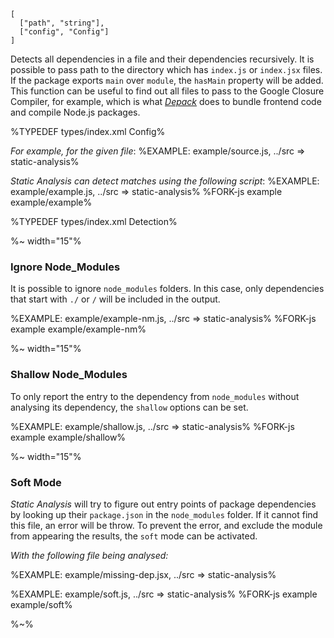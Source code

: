 ```## async staticAnalysis => Array<Detection>
[
  ["path", "string"],
  ["config", "Config"]
]
```

Detects all dependencies in a file and their dependencies recursively. It is possible to pass path to the directory which has `index.js` or `index.jsx` files. If the package exports `main` over `module`, the `hasMain` property will be added. This function can be useful to find out all files to pass to the Google Closure Compiler, for example, which is what [_Depack_](https://github.com/dpck/depack) does to bundle frontend code and compile Node.js packages.

%TYPEDEF types/index.xml Config%

_For example, for the given file_:
%EXAMPLE: example/source.js, ../src => static-analysis%

_Static Analysis can detect matches using the following script_:
%EXAMPLE: example/example.js, ../src => static-analysis%
%FORK-js example example/example%

%TYPEDEF types/index.xml Detection%

%~ width="15"%

### Ignore Node_Modules

It is possible to ignore `node_modules` folders. In this case, only dependencies that start with `./` or `/` will be included in the output.

%EXAMPLE: example/example-nm.js, ../src => static-analysis%
%FORK-js example example/example-nm%

%~ width="15"%

### Shallow Node_Modules

To only report the entry to the dependency from `node_modules` without analysing its dependency, the `shallow` options can be set.

%EXAMPLE: example/shallow.js, ../src => static-analysis%
%FORK-js example example/shallow%

%~ width="15"%

### Soft Mode

_Static Analysis_ will try to figure out entry points of package dependencies by looking up their `package.json` in the `node_modules` folder. If it cannot find this file, an error will be throw. To prevent the error, and exclude the module from appearing the results, the `soft` mode can be activated.

_With the following file being analysed:_

%EXAMPLE: example/missing-dep.jsx, ../src => static-analysis%

%EXAMPLE: example/soft.js, ../src => static-analysis%
%FORK-js example example/soft%

%~%